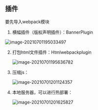## 插件

要先导入webpack模块

1. 横幅插件（版权声明插件）：BannerPlugin

![image-20210701195033497](C:\Users\Hans\AppData\Roaming\Typora\typora-user-images\image-20210701195033497.png)

2. 打包html文件插件：Htmlwebpackplugin

   ![image-20210701195636782](C:\Users\Hans\AppData\Roaming\Typora\typora-user-images\image-20210701195636782.png)

3. 压缩js：

   ![image-20210701201124357](C:\Users\Hans\AppData\Roaming\Typora\typora-user-images\image-20210701201124357.png)

4. 本地服务器，可以进行热部署：

   ![image-20210701201625827](C:\Users\Hans\AppData\Roaming\Typora\typora-user-images\image-20210701201625827.png)